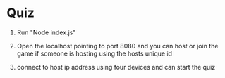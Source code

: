 # Quiz


1) Run "Node index.js"

2) Open the localhost pointing to port 8080 and you can host or join the game if someone is hosting using the hosts unique id

3) connect to host ip address  using four devices and can start the quiz
